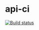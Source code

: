 # api-ci
[![Build status](https://ci.appveyor.com/api/projects/status/prwijv5iq2b1tiia?svg=true)](https://ci.appveyor.com/project/AleksandraRatush/api-ci)
